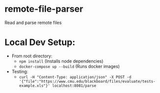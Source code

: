 # remote-file-parser
Read and parse remote files

# Local Dev Setup:
* From root directory:
  * `npm install` (Installs node dependencies)
  * `docker-compose up --build` (Runs docker images)
* Testing:
  * `curl -H "Content-Type: application/json" -X POST -d '{"file":"https://www.cmu.edu/blackboard/files/evaluate/tests-example.xls"}' localhost:8081/parse`
